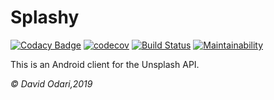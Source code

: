 # Splashy

[![Codacy Badge](https://api.codacy.com/project/badge/Grade/07f64f813b1b4dfeb1428cc3770cd984)](https://www.codacy.com/app/Davidodari/Splashy?utm_source=github.com&amp;utm_medium=referral&amp;utm_content=Davidodari/Splashy&amp;utm_campaign=Badge_Grade)
[![codecov](https://codecov.io/gh/Davidodari/Splashy/branch/develop/graph/badge.svg)](https://codecov.io/gh/Davidodari/Splashy)
[![Build Status](https://travis-ci.com/Davidodari/Splashy.svg?branch=develop)](https://travis-ci.com/Davidodari/Splashy)
[![Maintainability](https://api.codeclimate.com/v1/badges/2bd21fa3e0549657634c/maintainability)](https://codeclimate.com/github/Davidodari/Splashy/maintainability)

This is an Android client for the Unsplash API.

<i>&copy; David Odari,2019 </i>
